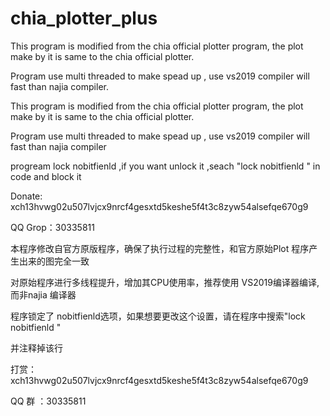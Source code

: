 # chia_plotter_plus

This program is modified from the chia official plotter program, the plot make by it is same to the chia official plotter.

Program use multi threaded to make spead up , use vs2019 compiler will fast than najia compiler.

This program is modified from the chia official plotter program, the plot make by it is same to the chia official plotter.

Program use multi threaded to make spead up , use vs2019 compiler will fast than najia compiler



progream lock nobitfienld ,if you want unlock it ,seach "lock nobitfienld "  in code and block it



Donate: xch13hvwg02u507lvjcx9nrcf4gesxtd5keshe5f4t3c8zyw54alsefqe670g9

QQ Grop：30335811



本程序修改自官方原版程序，确保了执行过程的完整性，和官方原始Plot 程序产生出来的图完全一致

对原始程序进行多线程提升，增加其CPU使用率，推荐使用 VS2019编译器编译,而非najia 编译器

程序锁定了 nobitfienld选项，如果想要更改这个设置，请在程序中搜索"lock nobitfienld "

并注释掉该行



打赏： xch13hvwg02u507lvjcx9nrcf4gesxtd5keshe5f4t3c8zyw54alsefqe670g9

QQ 群 ：30335811